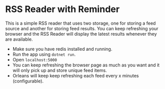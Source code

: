 # RSS Reader with Reminder

This is a simple RSS reader that uses two storage, one for storing a feed source and another for storing feed results. You can keep refreshing your browser and the RSS Reader will display the latest results whenever they are available.

- Make sure you have redis installed and running.
- Run the app using `dotnet run`.
- Open `localhost:5000`
- You can keep refreshing the browser page as much as you want and it will only pick up and store unique feed items.
- Orleans will keep keep refreshing each feed every x minutes (configurable). 